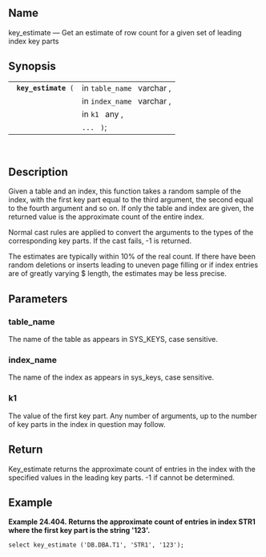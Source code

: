 <div id="fn_key_estimate" class="refentry">

<div class="titlepage">

</div>

<div class="refnamediv">

## Name

key_estimate — Get an estimate of row count for a given set of leading
index key parts

</div>

<div class="refsynopsisdiv">

## Synopsis

<div id="fsyn_key_estimate" class="funcsynopsis">

|                           |                            |
|---------------------------|----------------------------|
| ` `**`key_estimate`**` (` | in `table_name ` varchar , |
|                           | in `index_name ` varchar , |
|                           | in `k1 ` any ,             |
|                           | `... ` `)`;                |

<div class="funcprototype-spacer">

 

</div>

</div>

</div>

<div id="desc_key_estimate" class="refsect1">

## Description

Given a table and an index, this function takes a random sample of the
index, with the first key part equal to the third argument, the second
equal to the fourth argument and so on. If only the table and index are
given, the returned value is the approximate count of the entire index.

Normal cast rules are applied to convert the arguments to the types of
the corresponding key parts. If the cast fails, -1 is returned.

The estimates are typically within 10% of the real count. If there have
been random deletions or inserts leading to uneven page filling or if
index entries are of greatly varying \$ length, the estimates may be
less precise.

</div>

<div id="params_key_estimate" class="refsect1">

## Parameters

<div id="id112137" class="refsect2">

### table_name

The name of the table as appears in SYS_KEYS, case sensitive.

</div>

<div id="id112140" class="refsect2">

### index_name

The name of the index as appears in sys_keys, case sensitive.

</div>

<div id="id112143" class="refsect2">

### k1

The value of the first key part. Any number of arguments, up to the
number of key parts in the index in question may follow.

</div>

</div>

<div id="ret_key_estimate" class="refsect1">

## Return

Key_estimate returns the approximate count of entries in the index with
the specified values in the leading key parts. -1 if cannot be
determined.

</div>

<div id="examples_key_estimate" class="refsect1">

## Example

<div id="ex_key_estimate" class="example">

**Example 24.404. Returns the approximate count of entries in index STR1
where the first key part is the string '123'.**

<div class="example-contents">

``` programlisting
select key_estimate ('DB.DBA.T1', 'STR1', '123');
      
```

</div>

</div>

  

</div>

</div>

